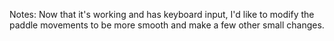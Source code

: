 Notes:  Now that it's working and has keyboard input, I'd like to modify the paddle movements to be more smooth and make a few other small changes.
